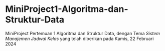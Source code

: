 # MiniProject1-Algoritma-dan-Struktur-Data
MiniProject Pertemuan 1 Algoritma dan Struktur Data, dengan Tema *Sistem Manajemen Jadwal Kelas*
yang telah diberikan pada Kamis, 22 Februari 2024 
